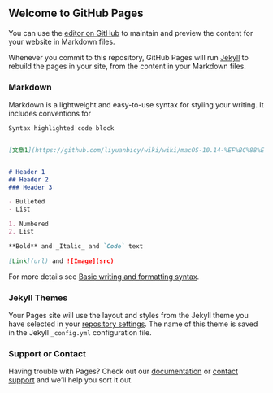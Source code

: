 ## Welcome to GitHub Pages

You can use the [editor on GitHub](https://github.com/liyuanbicy/liyuanbicy.github.io/edit/main/README.md) to maintain and preview the content for your website in Markdown files.

Whenever you commit to this repository, GitHub Pages will run [Jekyll](https://jekyllrb.com/) to rebuild the pages in your site, from the content in your Markdown files.

### Markdown

Markdown is a lightweight and easy-to-use syntax for styling your writing. It includes conventions for

```markdown
Syntax highlighted code block


[文章1](https://github.com/liyuanbicy/wiki/wiki/macOS-10.14-%EF%BC%88%E7%A1%AC%E7%9B%98%E5%8A%A0%E5%AF%86%EF%BC%89%E5%A6%82%E4%BD%95%E7%94%A8%E7%BB%88%E7%AB%AF%E5%A4%87%E4%BB%BD%E6%95%B0%E6%8D%AE)


# Header 1      
## Header 2
### Header 3

- Bulleted
- List

1. Numbered
2. List

**Bold** and _Italic_ and `Code` text

[Link](url) and ![Image](src)
```

For more details see [Basic writing and formatting syntax](https://docs.github.com/en/github/writing-on-github/getting-started-with-writing-and-formatting-on-github/basic-writing-and-formatting-syntax).

### Jekyll Themes

Your Pages site will use the layout and styles from the Jekyll theme you have selected in your [repository settings](https://github.com/liyuanbicy/liyuanbicy.github.io/settings/pages). The name of this theme is saved in the Jekyll `_config.yml` configuration file.

### Support or Contact

Having trouble with Pages? Check out our [documentation](https://docs.github.com/categories/github-pages-basics/) or [contact support](https://support.github.com/contact) and we’ll help you sort it out.
